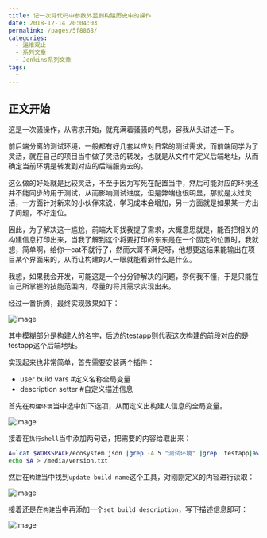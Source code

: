 ```yaml
---
title: 记一次将代码中参数外显到构建历史中的操作
date: 2018-12-14 20:04:03
permalink: /pages/5f8868/
categories:
  - 运维观止
  - 系列文章
  - Jenkins系列文章
tags:
  - 
---
```


## 正文开始

这是一次骚操作，从需求开始，就充满着骚骚的气息，容我从头讲述一下。

前后端分离的测试环境，一般都有好几套以应对日常的测试需求，而前端同学为了灵活，就在自己的项目当中做了灵活的转发，也就是从文件中定义后端地址，从而确定当前环境是转发到对应的后端服务去的。

这么做的好处就是比较灵活，不至于因为写死在配置当中，然后可能对应的环境还并不能同步的用于测试，从而影响测试进度，但是弊端也很明显，那就是太过灵活，一方面针对新来的小伙伴来说，学习成本会增加，另一方面就是如果某一方出了问题，不好定位。

因此，为了解决这一尴尬，前端大哥找我提了需求，大概意思就是，能否把相关的构建信息打印出来，当我了解到这个将要打印的东东是在一个固定的位置时，我就想，简单啊，给你一cat不就行了，然而大哥不满足呀，他想要这结果能输出在项目某个界面来的，从而让构建的人一眼就能看到什么是什么。

我想，如果我会开发，可能这是一个分分钟解决的问题，奈何我不懂，于是只能在自己所掌握的技能范围内，尽量的将其需求实现出来。

经过一番折腾，最终实现效果如下：

![image](https://tvax3.sinaimg.cn/large/008k1Yt0ly1grlkpvzpt8j30cm0hvq9j.jpg)

其中模糊部分是构建人的名字，后边的testapp则代表这次构建的前段对应的是testapp这个后端地址。

实现起来也非常简单，首先需要安装两个插件：

- user build vars #定义名称全局变量
- description setter #自定义描述信息

首先在`构建环境`当中选中如下选项，从而定义出构建人信息的全局变量。

![image](https://tvax2.sinaimg.cn/large/008k1Yt0ly1grlkq1fvwaj30xw0ajn53.jpg)

接着在`执行shell`当中添加两句话，把需要的内容给取出来：

```sh
A=`cat $WORKSPACE/ecosystem.json |grep -A 5 "测试环境" |grep  testapp|awk -F "\""  '{print $4}'|awk -F "." '{print $1}'`
echo $A > /media/version.txt
```

然后在`构建`当中找到`update build name`这个工具，对刚刚定义的内容进行读取：

![image](https://tvax2.sinaimg.cn/large/008k1Yt0ly1grlkqblo61j30xp0aowm0.jpg)

接着还是在`构建`当中再添加一个`set build description`，写下描述信息即可：

![image](https://tvax1.sinaimg.cn/large/008k1Yt0ly1grlkqg5klrj60xe05rdll02.jpg)
